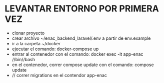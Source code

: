 # LEVANTAR ENTORNO POR PRIMERA VEZ

- clonar proyecto
- crear archivo ~/enac_backend_laravel/.env a partir de env.example
- ir a la carpeta ~/docker
- ejecutar el comando: docker-compose up
- entrar al contenedor con el comando: docker exec -it app-enac //bin//bash
- en el contenedor, correr compose update con el comando: compose update
- // correr migrations en el contendor app-enac